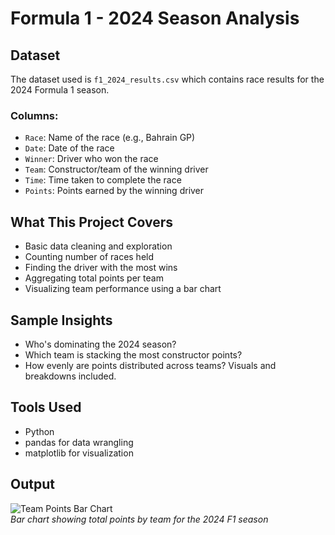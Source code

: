 # Formula 1 - 2024 Season Analysis

## Dataset
The dataset used is `f1_2024_results.csv` which contains race results for the 2024 Formula 1 season.

### Columns:
- `Race`: Name of the race (e.g.,  Bahrain GP)
- `Date`: Date of the race
- `Winner`: Driver who won the race
- `Team`: Constructor/team of the winning driver
- `Time`: Time taken to complete the race
- `Points`: Points earned by the winning driver

## What This Project Covers
- Basic data cleaning and exploration
- Counting number of races held
- Finding the driver with the most wins
- Aggregating total points per team
- Visualizing team performance using a bar chart

## Sample Insights
- Who's dominating the 2024 season? 
- Which team is stacking the most constructor points?
- How evenly are points distributed across teams?
Visuals and breakdowns included.

## Tools Used
- Python
- pandas for data wrangling  
- matplotlib for visualization  

## Output
![Team Points Bar Chart](team-points-chart.png)  
*Bar chart showing total points by team for the 2024 F1 season*

